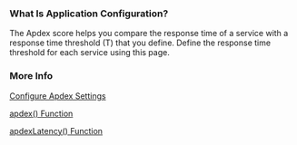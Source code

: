 ### What Is Application Configuration? 

The Apdex score helps you compare the response time of a service with a response time threshold (T) that you define. Define the response time threshold for each service using this page.

### More Info 

[Configure Apdex Settings](https://docs.wavefront.com/tracing_apdex.html)<br/>

[apdex() Function](https://docs.wavefront.com/hs_apdex_function.html)<br/>

[apdexLatency() Function](https://docs.wavefront.com/hs_apdex_latency_function.html)
